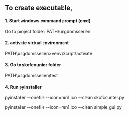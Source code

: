 ## To create executable, 
#### 1. Start windows command prompt (cmd)
Go to project folder: PATH\ungdomsserien
#### 2. activate virtual environment
PATH\ungdomsserien>venv\Script\activate
#### 3. Go to skofcounter folder
PATH\ungdomsserien\test
#### 4. Run pyinstaller
pyinstaller --onefile --icon=run1.ico --clean skofcounter.py

pyinstaller --onefile --icon=run1.ico --clean simple_gui.py
